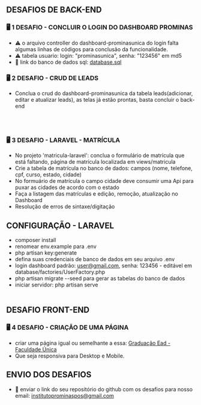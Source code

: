 

## DESAFIOS DE BACK-END

### :desktop_computer:  1 DESAFIO - CONCLUIR O LOGIN DO DASHBOARD PROMINAS

- :warning: o arquivo controller do dashboard-prominasunica do login falta algumas linhas de códigos para conclusão da funcionalidade.
- :warning: tabela usuario: login: "prominasunica", senha: "123456" em md5
- 🔗 link do banco de dados sql: <a target="_blank" href="https://github.com/Rafael-Abne/desafio2023/blob/master/login-dashboard-prominasunica/database.sql">database.sql</a>

### :desktop_computer:  2 DESAFIO - CRUD DE LEADS

- Conclua o crud do dashboard-prominasunica da tabela leads(adicionar, editar e atualizar leads), as telas já estão prontas, basta concluir o back-end

<br><br>
### :desktop_computer:  3 DESAFIO - LARAVEL - MATRÍCULA

- No projeto 'matricula-laravel': conclua o formulário de matrícula que está faltando, página de matrícula localizada em views/matricula
- Crie a tabela de matrícula no banco de dados: campos (nome, telefone, cpf, curso, estado, cidade)
- No formuário de matrícula o campo cidade deve consumir uma Api para puxar as cidades de acordo com o estado
- Faça a listagem das matrículas e edição, remoção, atualização no Dashboard
- Resolução de erros de sintaxe/digitação
## CONFIGURAÇÃO - LARAVEL
- composer install
- renomear env.example para .env
- php artisan key:generate
- defina suas credenciais de banco de dados em seu arquivo .env
- login dashboard padrão: user@gmail.com, senha: 123456 - editável em database/factories/UserFactory.php
- php artisan migrate --seed para gerar as tabelas do banco de dados
- iniciar servidor: php artisan serve
<br><br>
## DESAFIO FRONT-END

### :desktop_computer:  4 DESAFIO - CRIAÇÃO DE UMA PÁGINA
- criar uma página igual ou semelhante a essa: <a target="_blank" href="https://graduacaoead.faculdadeunica.com.br/graduacao-online-2-2/">Graduação Ead - Faculdade Única</a>
- Que seja responsiva para Desktop e Mobile.

## ENVIO DOS DESAFIOS
- 🚀 enviar o link do seu repositório do github com os desafios para nosso email: institutoprominaspos@gmail.com